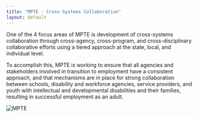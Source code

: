 ```yaml
---
title: "MPTE - Cross-Systems Collaboration"
layout: default
---
```



One of the 4 focus areas of MPTE is development of cross-systems collaboration through cross-agency, cross-program, and cross-disciplinary collaborative efforts using a tiered approach at the state, local, and individual level. 

To accomplish this, MPTE is working to ensure that all agencies and stakeholders involved in transition to employment have a consistent approach, and that mechanisms are in place for strong collaboration between schools, disability and workforce agencies, service providers, and youth with intellectual and developmental disabilities and their families, resulting in successful employment as an adult.

<img src="/img/MPTE_logo.png" alt="MPTE" class="img-fluid" style="max-width:250px;">
